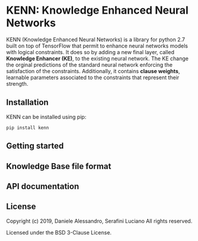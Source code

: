 # KENN: Knowledge Enhanced Neural Networks
KENN (Knowledge Enhanced Neural Networks) is a library for python 2.7 built on top of TensorFlow that permit to enhance neural networks models with logical constraints. It does so by adding a new final layer, called **Knowledge Enhancer (KE)**, to the existing neural network. The KE change the orginal predictions of the standard neural network enforcing the satisfaction of the constraints. Additionally, it contains **clause weights**, learnable parameters associated to the constraints that represent their strength. 

## Installation
KENN can be installed using pip:
```
pip install kenn
```

## Getting started

## Knowledge Base file format

## API documentation

## License
Copyright (c) 2019, Daniele Alessandro, Serafini Luciano
All rights reserved.

Licensed under the BSD 3-Clause License.
